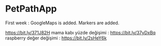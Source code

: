 # PetPathApp
First week : GoogleMaps is added. Markers are added. 

https://bit.ly/371J82H
mama kabı yüzde değişimi : https://bit.ly/37yDxBq 
raspberry değer değişimi : https://bit.ly/2sHeY6k
